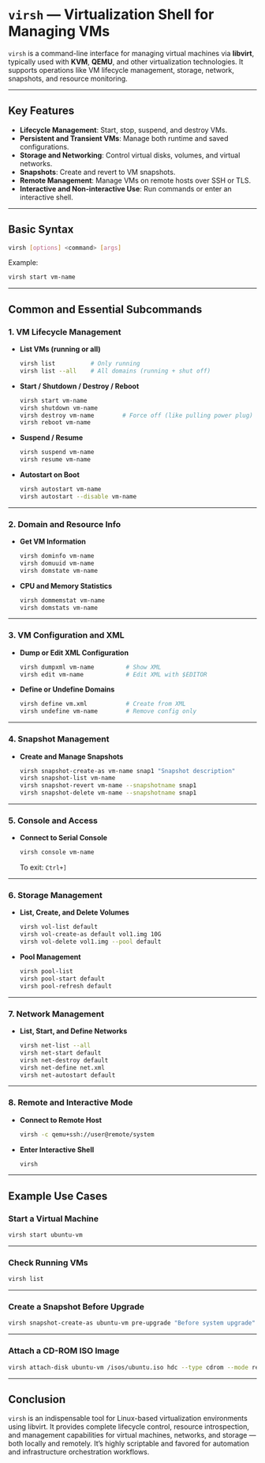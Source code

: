 # `virsh` — Virtualization Shell for Managing VMs

`virsh` is a command-line interface for managing virtual machines via **libvirt**, typically used with **KVM**, **QEMU**, and other virtualization technologies. It supports operations like VM lifecycle management, storage, network, snapshots, and resource monitoring.

---

## Key Features

- **Lifecycle Management**: Start, stop, suspend, and destroy VMs.
- **Persistent and Transient VMs**: Manage both runtime and saved configurations.
- **Storage and Networking**: Control virtual disks, volumes, and virtual networks.
- **Snapshots**: Create and revert to VM snapshots.
- **Remote Management**: Manage VMs on remote hosts over SSH or TLS.
- **Interactive and Non-interactive Use**: Run commands or enter an interactive shell.

---

## Basic Syntax

```bash
virsh [options] <command> [args]
```

Example:

```bash
virsh start vm-name
```

---

## Common and Essential Subcommands

### 1. **VM Lifecycle Management**

- **List VMs (running or all)**

  ```bash
  virsh list          # Only running
  virsh list --all    # All domains (running + shut off)
  ```

- **Start / Shutdown / Destroy / Reboot**

  ```bash
  virsh start vm-name
  virsh shutdown vm-name
  virsh destroy vm-name        # Force off (like pulling power plug)
  virsh reboot vm-name
  ```

- **Suspend / Resume**

  ```bash
  virsh suspend vm-name
  virsh resume vm-name
  ```

- **Autostart on Boot**

  ```bash
  virsh autostart vm-name
  virsh autostart --disable vm-name
  ```

---

### 2. **Domain and Resource Info**

- **Get VM Information**

  ```bash
  virsh dominfo vm-name
  virsh domuuid vm-name
  virsh domstate vm-name
  ```

- **CPU and Memory Statistics**

  ```bash
  virsh dommemstat vm-name
  virsh domstats vm-name
  ```

---

### 3. **VM Configuration and XML**

- **Dump or Edit XML Configuration**

  ```bash
  virsh dumpxml vm-name         # Show XML
  virsh edit vm-name            # Edit XML with $EDITOR
  ```

- **Define or Undefine Domains**

  ```bash
  virsh define vm.xml           # Create from XML
  virsh undefine vm-name        # Remove config only
  ```

---

### 4. **Snapshot Management**

- **Create and Manage Snapshots**

  ```bash
  virsh snapshot-create-as vm-name snap1 "Snapshot description"
  virsh snapshot-list vm-name
  virsh snapshot-revert vm-name --snapshotname snap1
  virsh snapshot-delete vm-name --snapshotname snap1
  ```

---

### 5. **Console and Access**

- **Connect to Serial Console**

  ```bash
  virsh console vm-name
  ```

  To exit: `Ctrl+]`

---

### 6. **Storage Management**

- **List, Create, and Delete Volumes**

  ```bash
  virsh vol-list default
  virsh vol-create-as default vol1.img 10G
  virsh vol-delete vol1.img --pool default
  ```

- **Pool Management**

  ```bash
  virsh pool-list
  virsh pool-start default
  virsh pool-refresh default
  ```

---

### 7. **Network Management**

- **List, Start, and Define Networks**

  ```bash
  virsh net-list --all
  virsh net-start default
  virsh net-destroy default
  virsh net-define net.xml
  virsh net-autostart default
  ```

---

### 8. **Remote and Interactive Mode**

- **Connect to Remote Host**

  ```bash
  virsh -c qemu+ssh://user@remote/system
  ```

- **Enter Interactive Shell**

  ```bash
  virsh
  ```

---

## Example Use Cases

### Start a Virtual Machine

```bash
virsh start ubuntu-vm
```

---

### Check Running VMs

```bash
virsh list
```

---

### Create a Snapshot Before Upgrade

```bash
virsh snapshot-create-as ubuntu-vm pre-upgrade "Before system upgrade"
```

---

### Attach a CD-ROM ISO Image

```bash
virsh attach-disk ubuntu-vm /isos/ubuntu.iso hdc --type cdrom --mode readonly
```

---

## Conclusion

`virsh` is an indispensable tool for Linux-based virtualization environments using libvirt. It provides complete lifecycle control, resource introspection, and management capabilities for virtual machines, networks, and storage — both locally and remotely. It’s highly scriptable and favored for automation and infrastructure orchestration workflows.
